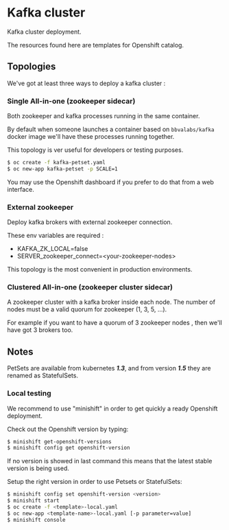 # Kafka cluster

Kafka cluster deployment.

The resources found here are templates for Openshift catalog.

## Topologies

We've got at least three ways to deploy a kafka cluster :

### Single All-in-one (zookeeper sidecar)

Both zookeeper and kafka processes running in the same container.

By default when someone launches a container based on `bbvalabs/kafka` docker image we'll have these processes running together.

This topology is ver useful for developers or testing purposes.


```bash
$ oc create -f kafka-petset.yaml
$ oc new-app kafka-petset -p SCALE=1
```

You may use the Openshift dashboard if you prefer to do that from a web interface.

### External zookeeper

Deploy kafka brokers with external zookeeper connection.

These env variables are required :

* KAFKA_ZK_LOCAL=false
* SERVER_zookeeper_connect=\<your-zookeeper-nodes\>

This topology is the most convenient in production environments.

### Clustered All-in-one (zookeeper cluster sidecar)

A zookeeper cluster with a kafka broker inside each node.
The number of nodes must be a valid quorum for zookeeper (1, 3, 5, ...).

For example if you want to have a quorum of 3 zookeeper nodes , then we'll have got 3 brokers too.

## Notes

PetSets are available from kubernetes ***1.3***, and from version ***1.5*** they are renamed as StatefulSets.

### Local testing

We recommend to use "minishift" in order to get quickly a ready Openshift deployment.

Check out the Openshift version by typing:

```bash
$ minishift get-openshift-versions
$ minishift config get openshift-version
```

If no version is showed in last command this means that the latest stable version is being used.

Setup the right version in order to use Petsets or StatefulSets:

```bash
$ minishift config set openshift-version <version>
$ minishift start
$ oc create -f <template>-local.yaml
$ oc new-app <template-name>-local.yaml [-p parameter=value]
$ minishift console
```








